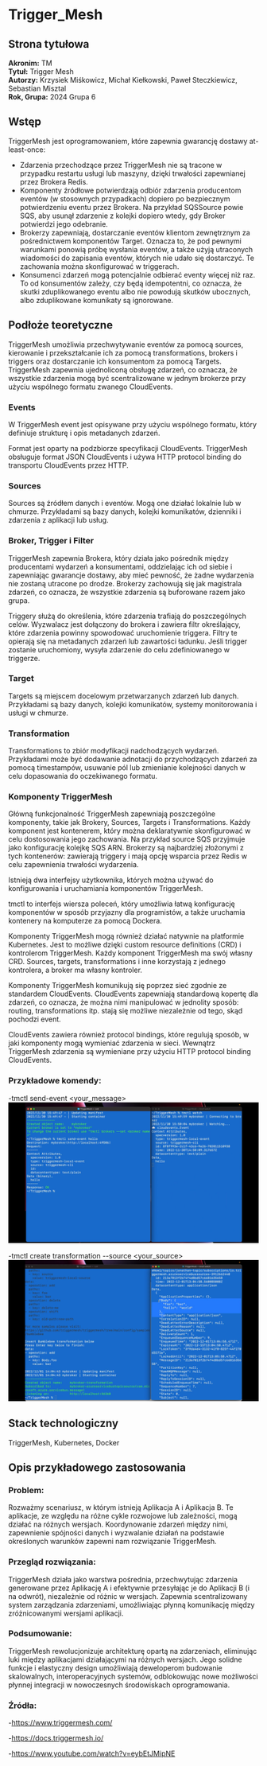 # Trigger_Mesh

## Strona tytułowa

**Akronim:** TM  
**Tytuł:** Trigger Mesh  
**Autorzy:** Krzysiek Miśkowicz, Michał Kiełkowski, Paweł Steczkiewicz, Sebastian Misztal  
**Rok, Grupa:** 2024 Grupa 6

## Wstęp

TriggerMesh jest oprogramowaniem, które zapewnia gwarancję dostawy at-least-once:

- Zdarzenia przechodzące przez TriggerMesh nie są tracone w przypadku restartu usługi lub maszyny, dzięki trwałości zapewnianej przez Brokera Redis.
- Komponenty źródłowe potwierdzają odbiór zdarzenia producentom eventów (w stosownych przypadkach) dopiero po bezpiecznym potwierdzeniu eventu przez Brokera. Na przykład SQSSource powie SQS, aby usunął zdarzenie z kolejki dopiero wtedy, gdy Broker potwierdzi jego odebranie.
- Brokerzy zapewniają, dostarczanie eventów klientom zewnętrznym za pośrednictwem komponentów Target. Oznacza to, że pod pewnymi warunkami ponowią próbę wysłania eventów, a także użyją utraconych wiadomości do zapisania eventów, których nie udało się dostarczyć. Te zachowania można skonfigurować w triggerach.
- Konsumenci zdarzeń mogą potencjalnie odbierać eventy więcej niż raz. To od konsumentów zależy, czy będą idempotentni, co oznacza, że skutki zduplikowanego eventu albo nie powodują skutków ubocznych, albo zduplikowane komunikaty są ignorowane.

## Podłoże teoretyczne

TriggerMesh umożliwia przechwytywanie eventów za pomocą sources, kierowanie i przekształcanie ich za pomocą transformations, brokers i triggers oraz dostarczanie ich konsumentom za pomocą Targets. TriggerMesh zapewnia ujednoliconą obsługę zdarzeń, co oznacza, że wszystkie zdarzenia mogą być scentralizowane w jednym brokerze przy użyciu wspólnego formatu zwanego CloudEvents.

### Events

W TriggerMesh event jest opisywane przy użyciu wspólnego formatu, który definiuje strukturę i opis metadanych zdarzeń.

Format jest oparty na podzbiorze specyfikacji CloudEvents. TriggerMesh obsługuje format JSON CloudEvents i używa HTTP protocol binding do transportu CloudEvents przez HTTP.

### Sources

Sources są źródłem danych i eventów. Mogą one działać lokalnie lub w chmurze. Przykładami są bazy danych, kolejki komunikatów, dzienniki i zdarzenia z aplikacji lub usług.

### Broker, Trigger i Filter

TriggerMesh zapewnia Brokera, który działa jako pośrednik między producentami wydarzeń a konsumentami, oddzielając ich od siebie i zapewniając gwarancje dostawy, aby mieć pewność, że żadne wydarzenia nie zostaną utracone po drodze. Brokerzy zachowują się jak magistrala zdarzeń, co oznacza, że wszystkie zdarzenia są buforowane razem jako grupa.

Triggery służą do określenia, które zdarzenia trafiają do poszczególnych celów. Wyzwalacz jest dołączony do brokera i zawiera filtr określający, które zdarzenia powinny spowodować uruchomienie triggera. Filtry te opierają się na metadanych zdarzeń lub zawartości ładunku. Jeśli trigger zostanie uruchomiony, wysyła zdarzenie do celu zdefiniowanego w triggerze.

### Target

Targets są miejscem docelowym przetwarzanych zdarzeń lub danych. Przykładami są bazy danych, kolejki komunikatów, systemy monitorowania i usługi w chmurze.

### Transformation

Transformations to zbiór modyfikacji nadchodzących wydarzeń. Przykładami może być dodawanie adnotacji do przychodzących zdarzeń za pomocą timestampów, usuwanie pól lub zmienianie kolejności danych w celu dopasowania do oczekiwanego formatu.

### Komponenty TriggerMesh

Główną funkcjonalność TriggerMesh zapewniają poszczególne komponenty, takie jak Brokery, Sources, Targets i Transformations. Każdy komponent jest kontenerem, który można deklaratywnie skonfigurować w celu dostosowania jego zachowania. Na przykład source SQS przyjmuje jako konfigurację kolejkę SQS ARN. Brokerzy są najbardziej złożonymi z tych kontenerów: zawierają triggery i mają opcję wsparcia przez Redis w celu zapewnienia trwałości wydarzenia.

Istnieją dwa interfejsy użytkownika, których można używać do konfigurowania i uruchamiania komponentów TriggerMesh.

tmctl to interfejs wiersza poleceń, który umożliwia łatwą konfigurację komponentów w sposób przyjazny dla programistów, a także uruchamia kontenery na komputerze za pomocą Dockera.

Komponenty TriggerMesh mogą również działać natywnie na platformie Kubernetes. Jest to możliwe dzięki custom resource definitions (CRD) i kontrolerom TriggerMesh. Każdy komponent TriggerMesh ma swój własny CRD. Sources, targets, transformations i inne korzystają z jednego kontrolera, a broker ma własny kontroler.

Komponenty TriggerMesh komunikują się poprzez sieć zgodnie ze standardem CloudEvents. CloudEvents zapewniają standardową kopertę dla zdarzeń, co oznacza, że można nimi manipulować w jednolity sposób: routing, transformations itp. stają się możliwe niezależnie od tego, skąd pochodzi event.

CloudEvents zawiera również protocol bindings, które regulują sposób, w jaki komponenty mogą wymieniać zdarzenia w sieci. Wewnątrz TriggerMesh zdarzenia są wymieniane przy użyciu HTTP protocol binding CloudEvents.


### Przykładowe komendy:

-tmctl send-event <your_message>
  <img src="https://github.com/mkiel01/Trigger_Mesh/blob/main/img/send_event.png" alt="website"/>
  
-tmctl create transformation --source <your_source>
  <img src="https://github.com/mkiel01/Trigger_Mesh/blob/main/img/create_transformation.png" alt="website"/>


## Stack technologiczny

TriggerMesh, Kubernetes, Docker

## Opis przykładowego zastosowania

### Problem:

Rozważmy scenariusz, w którym istnieją Aplikacja A i Aplikacja B. Te aplikacje, ze względu na różne cykle rozwojowe lub zależności, mogą działać na różnych wersjach. Koordynowanie zdarzeń między nimi, zapewnienie spójności danych i wyzwalanie działań na podstawie określonych warunków zapewni nam rozwiązanie TriggerMesh.

### Przegląd rozwiązania:

TriggerMesh działa jako warstwa pośrednia, przechwytując zdarzenia generowane przez Aplikację A i efektywnie przesyłając je do Aplikacji B (i na odwrót), niezależnie od różnic w wersjach. Zapewnia scentralizowany system zarządzania zdarzeniami, umożliwiając płynną komunikację między zróżnicowanymi wersjami aplikacji.

### Podsumowanie:

TriggerMesh rewolucjonizuje architekturę opartą na zdarzeniach, eliminując luki między aplikacjami działającymi na różnych wersjach. Jego solidne funkcje i elastyczny design umożliwiają deweloperom budowanie skalowalnych, interoperacyjnych systemów, odblokowując nowe możliwości płynnej integracji w nowoczesnych środowiskach oprogramowania.

### Źródła:

-https://www.triggermesh.com/

-https://docs.triggermesh.io/

-https://www.youtube.com/watch?v=eybEtJMipNE